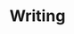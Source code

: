 ---
content:
    items:
        '@taxonomy':
            category:
                - Blog
    order:
        by: date
        dir: desc
title: Writing
child_type: item
routes: 
  default: '/posts'
---